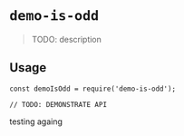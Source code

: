 # `demo-is-odd`

> TODO: description

## Usage

```
const demoIsOdd = require('demo-is-odd');

// TODO: DEMONSTRATE API
```

testing againg
